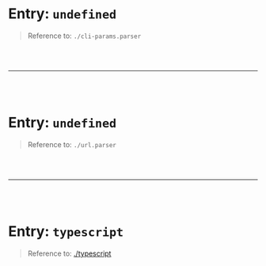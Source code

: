 # Entry: `undefined`

> Reference to: `./cli-params.parser`

    
<br/>
<br/>



---


<br/>
<br/>

# Entry: `undefined`

> Reference to: `./url.parser`

    
<br/>
<br/>



---


<br/>
<br/>

# Entry: `typescript`

> Reference to: [./typescript](./typescript)

    